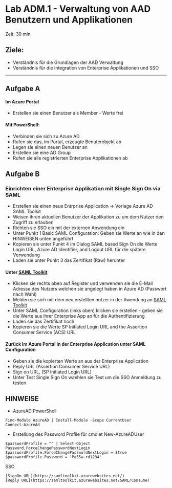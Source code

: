 # Lab ADM.1 - Verwaltung von AAD Benutzern und Applikationen
Zeit: 30 min

## Ziele: 
- Verständnis für die Grundlagen der AAD Verwaltung
- Verständnis für die Integration von Enterprise Applikationen und SSO
--- 
## Aufgabe A

#### Im Azure Portal
- Erstellen sie einen Benutzer als Member - Werte frei
#### Mit PowerShell:
- Verbinden sie sich zu Azure AD
- Rufen sie das, im Portal, erzeugte Benuterobjekt ab
- Legen sie einen neuen Benutzer an
- Erstellen sie eine AD Group
- Rufen sie alle registrierten Enterprise Applikationen ab

## Aufgabe  B 
### Einrichten einer Enterprise Applikation mit Single Sign On via SAML
	
- Erstellen sie einen neue Entrprise Application -> Vorlage Azure AD SAML Toolkit
- Weisen ihren aktuellen Benutzer der Applikation zu um dem Nutzer den Zugriff zu erlauben
- Richten sie SSO ein mit der externen Anwendung ein
- Unter Punkt 1 Basic SAML Configuration: Geben sie Werte an wie in den HINWEISEN unten angeführt
- Kopieren sie unter Punkt 4 im Dialog SAML based Sign On die Werte Login URL, Azure AD Identifier, and Logout URL für die spätere Verwendung
- Laden sie unter Punkt 3 das Zertifikat (Raw) herunter
#### Unter [SAML Toolkit](https://samltoolkit.azurewebsites.net)
- Klicken sie rechts oben auf Register und verwenden sie die E-Mail Adresse des Nutzers welchen sie angelegt haben in Azure AD (Passwort nach Wahl)
- Melden sie sich mit dem neu erstellten nutzer in der Awendung an [SAML Toolkit](https://samltoolkit.azurewebsites.net)
- Unter SAML Configuration (links oben) klicken sie erstellen - geben sie die Werte aus ihrer Enterprise App an für die Authentifizierung
- Laden sie das Zertifikat hoch
- Kopieren sie die Werte SP Initiated Login URL and the Assertion Consumer Service (ACS) URL 
#### Zurück im Azure Portal in der Enterprise Application unter SAML Configuration
- Geben sie die kopierten Werte an aus der Enterprise Application
- Reply URL (Assertion Consumer Service URL)
-  Sign on URL, (SP Initiated Login URL)
- Unter Test Single Sign On waehlen sie Test um die SSO Anmeldung zu testen

## HINWEISE

- AzureAD PowerShell
```
Find-Module AzureAD | Install-Module -Scope CurrentUser
Connect-AzureAd
```
- Erstellung des Password Profile für cmdlet New-AzureADUser
```
$passwordProfile = "" | Select-Object Password,ForceChangePasswordNextLogin
$passwordProfile.ForceChangePasswordNextLogin = $true
$passwordProfile.Password = 'Pa55w.rd1234'
```

SSO

	[SignOn URL](https://samltoolkit.azurewebsites.net/)
	[Reply URL](https://samltoolkit.azurewebsites.net/SAML/Consume)

